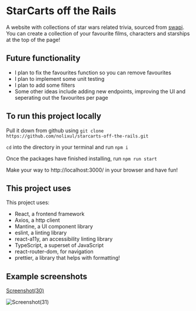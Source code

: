 # StarCarts off the Rails

A website with collections of star wars related trivia, sourced from [swapi](https://swapi.py4e.com/api/). You can create a collection of your favourite films, characters and starships at the top of the page!

## Future functionality
- I plan to fix the favourites function so you can remove favourites
- I plan to implement some unit testing
- I plan to add some filters
- Some other ideas include adding new endpoints, improving the UI and seperating out the favourites per page

## To run this project locally

Pull it down from github using `git clone https://github.com/nolixul/starcarts-off-the-rails.git`

`cd` into the directory in your terminal and run `npm i`

Once the packages have finished installing, run `npm run start`

Make your way to http://localhost:3000/ in your browser and have fun!

## This project uses

This project uses:
- React, a frontend framework
- Axios, a http client
- Mantine, a UI component library
- eslint, a linting library
- react-a11y, an accessibility linting library
- TypeScript, a superset of JavaScript
- react-router-dom, for navigation
- prettier, a library that helps with formatting!

## Example screenshots
[Screenshot(30)](https://user-images.githubusercontent.com/79650939/226218943-a45e7cfe-c132-475b-b7ad-f160e873595f.png)


![Screenshot(31)](https://user-images.githubusercontent.com/79650939/226218954-f1507646-9b19-4907-b385-bfcbe41cfa56.png)
